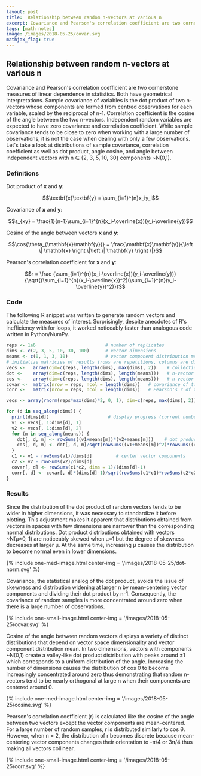 ```yaml
---
layout: post
title:  Relationship between random n-vectors at various n
excerpt: Covariance and Pearson's correlation coefficient are two cornerstone measures of linear dependence in statistics. Both have geometrical interpretations. Sample covariance of variables is the dot product of two n-vectors whose components are formed from centred observations for each variable, scaled by the reciprocal of n-1. Correlation coefficient is the cosine of the angle between the two vectors. Their distributions depend on n. Here we will take a look at distributions of sample covariance, correlation coefficient as well as dot product, angle cosine, and angle between independent vectors with n ∈ {2, 3, 5, 10, 30} components ~N(0,1).
tags: [math notes]
image: /images/2018-05-25/covar.svg
mathjax_flag: true
---
```


## Relationship between random n-vectors at various n

Covariance and Pearson's correlation coefficient are two cornerstone measures of linear dependence in statistics. Both have geometrical interpretations. Sample covariance of variables is the dot product of two n-vectors whose components are formed from centred observations for each variable, scaled by the reciprocal of n-1. Correlation coefficient is the cosine of the angle between the two n-vectors. Independent random variables are expected to have zero covariance and correlation coefficient. While sample covariance tends to be close to zero when working with a large number of observations, it is not the case when dealing with only a few observations. Let's take a look at distributions of sample covariance, correlation coefficient as well as dot product, angle cosine, and angle between independent vectors with n ∈ {2, 3, 5, 10, 30} components ~N(0,1).

### Definitions

Dot product of **x** and **y**: 

$$\textbf{x}\textbf{y} = \sum_{i=1}^{n}x_iy_i$$

Covariance of **x** and **y**: 

$$s_{xy} = \frac{1}{n-1}\sum_{i=1}^{n}(x_i-\overline{x})(y_i-\overline{y})$$

Cosine of the angle between vectors **x** and **y**: 

$$\cos{\theta_{\mathbf{x}\mathbf{y}}} = \frac{\mathbf{x}\mathbf{y}}{\left \| \mathbf{x} \right \|\left \| \mathbf{y} \right \|}$$

Pearson's correlation coefficient for **x** and **y**: 

$$r = \frac {\sum_{i=1}^{n}(x_i-\overline{x})(y_i-\overline{y})}{\sqrt{(\sum_{i=1}^{n}(x_i-\overline{x})^2)(\sum_{i=1}^{n}(y_i-\overline{y})^2)}}$$


### Code

The following R snippet was written to generate random vectors and calculate the measures of interest. Surprisingly, despite anecdotes of R's inefficiency with for loops, it worked noticeably faster than analogous code written in Python/NumPy. 

```R
reps <- 1e6                          # number of replicates
dims <- c(2, 3, 5, 10, 30, 100)      # vector dimensions
means <- c(0, 1, 3, 10)              # vector component distribution means
# initialize matricies of results (rows are repetitions, columns are dimensions)
vecs <-   array(dim=c(reps, length(dims), max(dims), 2))    # collection of n-vector pairs
dot <-    array(dim=c(reps, length(dims), length(means)))   # n-vector dot product
cos <-    array(dim=c(reps, length(dims), length(means)))   # n-vector angle cosine
covar <-  matrix(nrow = reps, ncol = length(dims))   # covariance of two sets ("vectors") of n observations
corr <-   matrix(nrow = reps, ncol = length(dims))   # Pearson's r of two sets ("vectors") of n observations

vecs <- array(rnorm(reps*max(dims)*2, 0, 1), dim=c(reps, max(dims), 2))	# collection of n-vector pairs, n = max(dims)

for (d in seq_along(dims)) {
  print(dims[d])                      # display progress (current number of dimensions)
  v1 <- vecs[, 1:dims[d], 1]
  v2 <- vecs[, 1:dims[d], 2]
  for (m in seq_along(means)) {
    dot[, d, m] <- rowSums((v1+means[m])*(v2+means[m]))    # dot product of vectors
    cos[, d, m] <- dot[, d, m]/sqrt(rowSums((v1+means[m])^2)*rowSums((v2+means[m])^2)) # cosine
  }
  c1 <- v1 - rowSums(v1)/dims[d]         # center vector components
  c2 <- v2 - rowSums(v2)/dims[d]                                            
  covar[, d] <- rowSums(c1*c2, dims = 1)/(dims[d]-1)                      # faster impolementation of cov()
  corr[, d] <- covar[, d]*(dims[d]-1)/sqrt(rowSums(c1*c1)*rowSums(c2*c2)) # faster implementation of cor()
}

```

### Results

Since the distribution of the dot product of random vectors tends to be wider in higher dimensions, it was necessary to standardize it before plotting. This adjustment makes it apparent that distributions obtained from vectors in spaces with few dimensions are narrower than the corresponding normal distributions. Dot product distributions obtained with vectors ~N(µ≠0, 1) are noticeably skewed when µ≈1 but the degree of skewness decreases at larger µ. At the same time, increasing µ causes the distribution to become normal even in lower dimensions.

{% include one-med-image.html center-img = '/images/2018-05-25/dot-norm.svg' %}

Covariance, the statistical analog of the dot product, avoids the issue of skewness and distribution widening at larger n by mean-centering vector components and dividing their dot product by n-1. Consequently, the covariance of random samples is more concentrated around zero when there is a large number of observations.

{% include one-small-image.html center-img = '/images/2018-05-25/covar.svg'  %}


Cosine of the angle between random vectors displays a variety of distinct distributions that depend on vector space dimensionality and vector component distribution mean. In two dimensions, vectors with components ~N(0,1) create a valley-like dot product distribution with peaks around ±1 which corresponds to a uniform distribution of the angle. Increasing the number of dimensions causes the distribution of cos θ to become increasingly concentrated around zero thus demonstrating that random n-vectors tend to be nearly orthogonal at large n when their components are centered around 0.

{% include one-med-image.html center-img = '/images/2018-05-25/cosine.svg'  %}

Pearson's correlation coefficient (r) is calculated like the cosine of the angle between two vectors except the vector components are mean-centered. For a large number of random samples, r is distributed similarly to cos θ. However, when n = 2, the distribution of r becomes discrete because mean-centering vector components changes their orientation to -π/4 or 3π/4 thus making all vectors collinear.

{% include one-small-image.html center-img = '/images/2018-05-25/corr.svg'  %}









